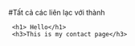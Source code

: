 #Tất cả các liên lạc với thành</title>
 
  
     <h1> Hello</h1>
     <h3>This is my contact page</h3>
     
